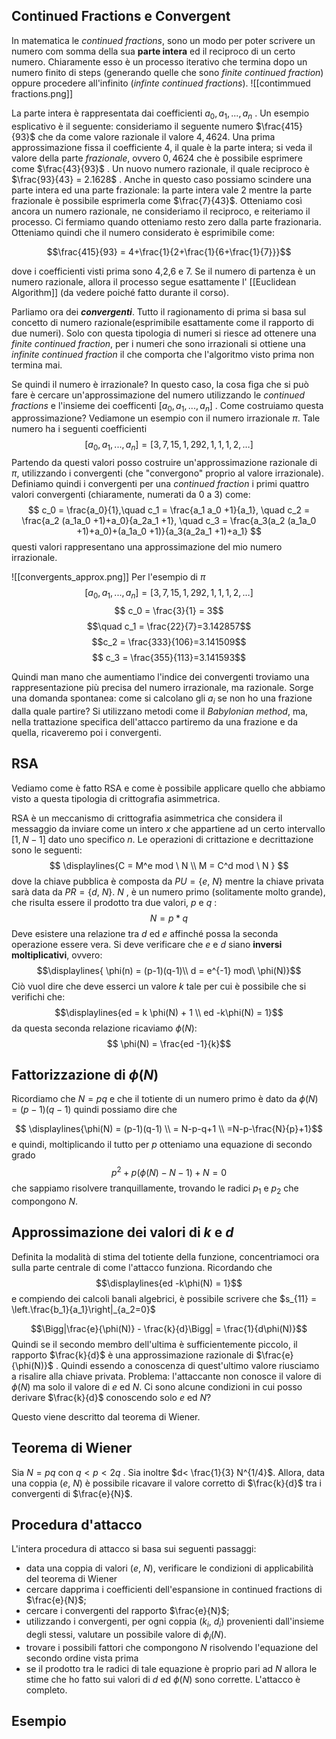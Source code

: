 

## Continued Fractions e Convergent
In matematica le *continued fractions*, sono un modo per poter scrivere un numero com somma della sua **parte intera** ed il reciproco di un certo numero. Chiaramente esso è un processo iterativo che termina dopo un numero finito di steps (generando quelle che sono *finite continued fraction*) oppure procedere all'infinito (*infinte continued fractions*). 
![[contimmued fractions.png]]

La parte intera è rappresentata dai coefficienti $a_{0}, a_{1},...,a_{n}$ . Un esempio esplicativo è il seguente: consideriamo il seguente numero $\frac{415}{93}$ che da come valore razionale il valore $4,4624$. Una prima approssimazione fissa il coefficiente 4, il quale è la parte intera; si veda il valore della parte *frazionale*, ovvero $0,4624$ che è possibile esprimere come $\frac{43}{93}$ . Un nuovo numero razionale, il quale reciproco è $\frac{93}{43} = 2.1628$ . Anche in questo caso possiamo scindere una parte intera ed una parte frazionale: la parte intera vale $2$ mentre la parte frazionale è possibile esprimerla come $\frac{7}{43}$. Otteniamo così ancora un numero razionale, ne consideriamo il reciproco, e reiteriamo il processo. Ci fermiamo quando otteniamo resto zero dalla parte frazionaria. Otteniamo quindi che il numero considerato è esprimibile come:

$$\frac{415}{93} = 4+\frac{1}{2+\frac{1}{6+\frac{1}{7}}}$$

dove i coefficienti visti prima sono 4,2,6 e 7. Se il numero di partenza è un numero razionale, allora il processo segue esattamente l' [[Euclidean Algorithm]] (da vedere poiché fatto durante il corso). 

Parliamo ora dei ***convergenti***. Tutto il ragionamento di prima si basa sul concetto di numero razionale(esprimibile esattamente come il rapporto di due numeri). Solo con questa tipologia di numeri si riesce ad ottenere una *finite continued fraction*, per i numeri che sono irrazionali si ottiene una *infinite continued fraction* il che comporta che l'algoritmo visto prima non termina mai. 

Se quindi il numero è irrazionale? In questo caso, la cosa figa che si può fare è cercare un'approssimazione del numero utilizzando le *continued fractions* e l'insieme dei coefficenti $[a_{0}, a_{1},...,a_{n}]$ . Come costruiamo questa approssimazione? Vediamone un esempio con il numero irrazionale $\pi$. Tale numero ha i seguenti coefficienti 
$$ [a_{0}, a_{1},...,a_{n}] = [3,7,15,1,292,1,1,1,2,…] $$ Partendo da questi valori posso costruire un'approssimazione razionale di $\pi$, utilizzando i convergenti (che "convergono" proprio al valore irrazionale). Definiamo quindi i convergenti per una *continued fraction* i primi quattro valori convergenti (chiaramente, numerati da 0 a 3) come: $$ c_0 = \frac{a_0}{1},\quad c_1 = \frac{a_1 a_0 +1}{a_1}, \quad c_2 = \frac{a_2 (a_1a_0 +1)+a_0}{a_2a_1 +1}, \quad c_3 = \frac{a_3(a_2 (a_1a_0 +1)+a_0)+(a_1a_0 +1)}{a_3(a_2a_1 +1)+a_1} $$
questi valori rappresentano una approssimazione del mio numero irrazionale.

![[convergents_approx.png]]
Per l'esempio di $\pi$ $$ [a_{0}, a_{1},...,a_{n}] = [3,7,15,1,292,1,1,1,2,…] $$
$$ c_0 = \frac{3}{1} = 3$$ $$\quad c_1 = \frac{22}{7}=3.142857$$$$c_2 = \frac{333}{106}=3.141509$$$$ c_3 = \frac{355}{113}=3.141593$$

Quindi man mano che aumentiamo l'indice dei convergenti troviamo una rappresentazione più precisa del numero irrazionale, ma razionale. Sorge una domanda spontanea: come si calcolano gli $a_i$ se non ho una frazione dalla quale partire? Si utilizzano metodi come il *Babylonian method*, ma, nella trattazione specifica dell'attacco partiremo da una frazione e da quella, ricaveremo poi i convergenti.

## RSA
Vediamo come è fatto RSA e come è possibile applicare quello che abbiamo visto a questa tipologia di crittografia asimmetrica.

RSA è un meccanismo di crittografia asimmetrica che considera il messaggio da inviare come un intero $x$ che appartiene ad un certo intervallo $[1, N-1]$ dato uno specifico $n$. Le operazioni di crittazione e decrittazione sono le seguenti:
$$ \displaylines{C = M^e mod \ N \\ M = C^d mod \ N } $$
dove la chiave pubblica è composta da $PU = \{e,\ N\}$ mentre la chiave privata sarà data da $PR = \{d,\ N\}$. $N$ , è un numero primo (solitamente molto grande), che risulta essere il prodotto tra due valori, $p$ e $q$ : $$N=p*q$$
Deve esistere una relazione tra $d$ ed $e$ affinché possa la seconda operazione essere vera. Si deve verificare che $e$ e $d$ siano **inversi moltiplicativi**, ovvero:
$$\displaylines{ \phi(n) = (p-1)(q-1)\\ d = e^{-1} mod\ \phi(N)}$$
Ciò vuol dire che deve esserci un valore $k$ tale per cui è possibile che si verifichi che:
$$\displaylines{ed = k \phi(N) + 1 \\ ed -k\phi(N) = 1}$$
da questa seconda relazione ricaviamo $\phi(N)$:
$$ \phi(N) = \frac{ed -1}{k}$$

## Fattorizzazione di $\phi(N)$
Ricordiamo che $N = pq$ e che il totiente di un numero primo è dato da $\phi(N)=(p-1)(q-1)$
quindi possiamo dire che

$$ \displaylines{\phi(N) = (p-1)(q-1) \\ = N-p-q+1 \\ =N-p-\frac{N}{p}+1}$$
e quindi, moltiplicando il tutto per $p$ otteniamo una equazione di secondo grado$$p^2+p(\phi(N)-N-1)+N =0$$ che sappiamo risolvere tranquillamente, trovando le radici $p_1 \ \text{e} \ p_2$ che compongono $N$.


## Approssimazione dei valori di $k$ e $d$ 
Definita la modalità di stima del totiente della funzione, concentriamoci ora sulla parte centrale di come l'attacco funziona.
Ricordando che $$\displaylines{ed -k\phi(N) = 1}$$ e compiendo dei calcoli banali algebrici, è possibile scrivere che 
$s_{11} = \left.\frac{b_1}{a_1}\right|_{a_2=0}$

$$\Bigg|\frac{e}{\phi(N)} - \frac{k}{d}\Bigg| = \frac{1}{d\phi(N)}$$
Quindi se il secondo membro dell'ultima è sufficientemente piccolo, il rapporto $\frac{k}{d}$ è una approssimazione razionale di $\frac{e}{\phi(N)}$ . Quindi essendo a conoscenza di quest'ultimo valore riusciamo a risalire alla chiave privata. Problema: l'attaccante non conosce il valore di $\phi(N)$ ma solo il valore di $e$ ed $N$. Ci sono alcune condizioni in cui posso derivare $\frac{k}{d}$ conoscendo solo $e$ ed $N$?

Questo viene descritto dal teorema di Wiener.

## Teorema di Wiener
Sia $N = pq$ con $q<p<2q$ . Sia inoltre $d< \frac{1}{3} N^{1/4}$. Allora, data una coppia $(e,\ N)$ è possibile ricavare il valore corretto di $\frac{k}{d}$ tra i convergenti di $\frac{e}{N}$.
## Procedura d'attacco
L'intera procedura di attacco si basa sui seguenti passaggi:
- data una coppia di valori $(e,\ N)$, verificare le condizioni di applicabilità del teorema di Wiener
- cercare dapprima i coefficienti dell'espansione in continued fractions di $\frac{e}{N}$;
- cercare i convergenti del rapporto $\frac{e}{N}$;
- utilizzando i convergenti, per ogni coppia $(k_i,\ d_i)$ provenienti dall'insieme degli stessi, valutare un possibile valore  di $\phi_i(N)$.
- trovare i possibili fattori che compongono $N$ risolvendo l'equazione del secondo ordine vista prima
- se il prodotto tra le radici di tale equazione è proprio pari ad $N$ allora le stime che ho fatto sui valori di $d$ ed $\phi(N)$ sono corrette. L'attacco è completo.

## Esempio